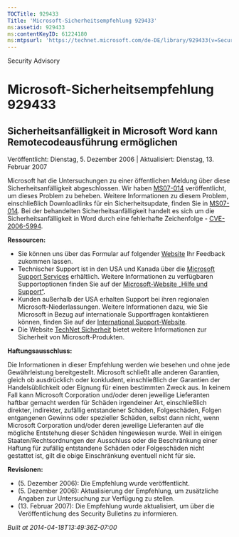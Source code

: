 ```yaml
---
TOCTitle: 929433
Title: 'Microsoft-Sicherheitsempfehlung 929433'
ms:assetid: 929433
ms:contentKeyID: 61224180
ms:mtpsurl: 'https://technet.microsoft.com/de-DE/library/929433(v=Security.10)'
---
```


Security Advisory

Microsoft-Sicherheitsempfehlung 929433
======================================

Sicherheitsanfälligkeit in Microsoft Word kann Remotecodeausführung ermöglichen
-------------------------------------------------------------------------------

Veröffentlicht: Dienstag, 5. Dezember 2006 | Aktualisiert: Dienstag, 13. Februar 2007

Microsoft hat die Untersuchungen zu einer öffentlichen Meldung über diese Sicherheitsanfälligkeit abgeschlossen. Wir haben [MS07-014](http://www.microsoft.com/germany/technet/sicherheit/bulletins/ms07-014.mspx) veröffentlicht, um dieses Problem zu beheben. Weitere Informationen zu diesem Problem, einschließlich Downloadlinks für ein Sicherheitsupdate, finden Sie in [MS07-014](http://www.microsoft.com/germany/technet/sicherheit/bulletins/ms07-014.mspx). Bei der behandelten Sicherheitsanfälligkeit handelt es sich um die Sicherheitsanfälligkeit in Word durch eine fehlerhafte Zeichenfolge - [CVE-2006-5994](http://www.cve.mitre.org/cgi-bin/cvename.cgi?name=cve-2006-5994).

**Ressourcen:**

-   Sie können uns über das Formular auf folgender [Website](https://support.microsoft.com/common/survey.aspx?scid=sw;en;1257&showpage=1&ws=technet&sd=tech) Ihr Feedback zukommen lassen.
-   Technischer Support ist in den USA und Kanada über die [Microsoft Support Services](http://go.microsoft.com/fwlink/?linkid=21131) erhältlich. Weitere Informationen zu verfügbaren Supportoptionen finden Sie auf der [Microsoft-Website „Hilfe und Support“](http://support.microsoft.com/).
-   Kunden außerhalb der USA erhalten Support bei ihren regionalen Microsoft-Niederlassungen. Weitere Informationen dazu, wie Sie Microsoft in Bezug auf internationale Supportfragen kontaktieren können, finden Sie auf der [International Support-Website](http://go.microsoft.com/fwlink/?linkid=21155).
-   Die Website [TechNet Sicherheit](http://www.microsoft.com/germany/technet/sicherheit/default.mspx) bietet weitere Informationen zur Sicherheit von Microsoft-Produkten.

**Haftungsausschluss:**

Die Informationen in dieser Empfehlung werden wie besehen und ohne jede Gewährleistung bereitgestellt. Microsoft schließt alle anderen Garantien, gleich ob ausdrücklich oder konkludent, einschließlich der Garantien der Handelsüblichkeit oder Eignung für einen bestimmten Zweck aus. In keinem Fall kann Microsoft Corporation und/oder deren jeweilige Lieferanten haftbar gemacht werden für Schäden irgendeiner Art, einschließlich direkter, indirekter, zufällig entstandener Schäden, Folgeschäden, Folgen entgangenen Gewinns oder spezieller Schäden, selbst dann nicht, wenn Microsoft Corporation und/oder deren jeweilige Lieferanten auf die mögliche Entstehung dieser Schäden hingewiesen wurde. Weil in einigen Staaten/Rechtsordnungen der Ausschluss oder die Beschränkung einer Haftung für zufällig entstandene Schäden oder Folgeschäden nicht gestattet ist, gilt die obige Einschränkung eventuell nicht für sie.

**Revisionen:**

-   (5. Dezember 2006): Die Empfehlung wurde veröffentlicht.
-   (5. Dezember 2006): Aktualisierung der Empfehlung, um zusätzliche Angaben zur Untersuchung zur Verfügung zu stellen.
-   (13. Februar 2007): Die Empfehlung wurde aktualisiert, um über die Veröffentlichung des Security Bulletins zu informieren.

*Built at 2014-04-18T13:49:36Z-07:00*
